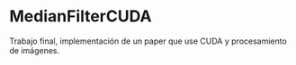 # MedianFilterCUDA
Trabajo final, implementación de un paper que use CUDA y procesamiento de imágenes.
